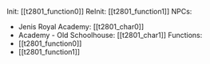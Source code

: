 Init: [[t2801_function0]]
ReInit: [[t2801_function1]]
NPCs:
- Jenis Royal Academy: [[t2801_char0]]
- Academy - Old Schoolhouse: [[t2801_char1]]
Functions:
- [[t2801_function0]]
- [[t2801_function1]]
